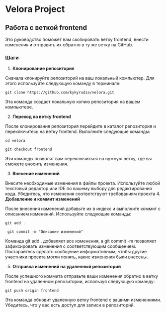 # Velora Project

## Работа с веткой frontend

Это руководство поможет вам скопировать ветку frontend, внести изменения и отправить их обратно в ту же ветку на GitHub.

### Шаги

1. **Клонирование репозитория**

Сначала клонируйте репозиторий на ваш локальный компьютер. Для этого используйте следующую команду в терминале:

` git clone https://github.com/kykyrudza/velora.git  `

Эта команда создаст локальную копию репозитория на вашем компьютере.

2. **Переход на ветку frontend**

После клонирования репозитория перейдите в каталог репозитория и переключитесь на ветку frontend. Выполните следующие команды:

` cd velora  `

`git checkout frontend`

Эти команды позволят вам переключиться на нужную ветку, где вы сможете вносить изменения.

3. **Внесение изменений**

Внесите необходимые изменения в файлы проекта. Используйте любой текстовый редактор или IDE по вашему выбору для редактирования кода. Убедитесь, что изменения соответствуют требованиям проекта
4. **Добавление и коммит изменений**

После внесения изменений добавьте их в индекс и выполните коммит с описанием изменений. Используйте следующие команды:

` git add .  `

`  git commit -m "Описание изменений"  `

Команда git add . добавляет все изменения, а git commit -m позволяет зафиксировать изменения с соответствующим сообщением. Постарайтесь сделать сообщение информативным, чтобы другие участники проекта могли понять, какие изменения были внесены.

5. **Отправка изменений на удаленный репозиторий**

После успешного коммита отправьте ваши изменения обратно в ветку frontend на удаленном репозитории, используя следующую команду:

` git push origin frontend  `


Эта команда обновит удаленную ветку frontend с вашими изменениями. Убедитесь, что у вас есть доступ для записи в репозиторий.

